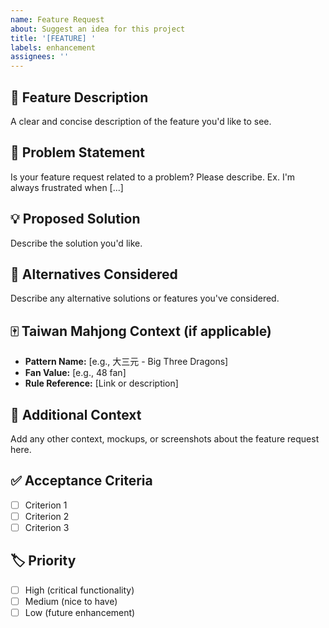 ```yaml
---
name: Feature Request
about: Suggest an idea for this project
title: '[FEATURE] '
labels: enhancement
assignees: ''
---
```


## 🚀 Feature Description
A clear and concise description of the feature you'd like to see.

## 🎯 Problem Statement
Is your feature request related to a problem? Please describe.
Ex. I'm always frustrated when [...]

## 💡 Proposed Solution
Describe the solution you'd like.

## 🔄 Alternatives Considered
Describe any alternative solutions or features you've considered.

## 🀄 Taiwan Mahjong Context (if applicable)
- **Pattern Name:** [e.g., 大三元 - Big Three Dragons]
- **Fan Value:** [e.g., 48 fan]
- **Rule Reference:** [Link or description]

## 📝 Additional Context
Add any other context, mockups, or screenshots about the feature request here.

## ✅ Acceptance Criteria
- [ ] Criterion 1
- [ ] Criterion 2
- [ ] Criterion 3

## 🏷️ Priority
- [ ] High (critical functionality)
- [ ] Medium (nice to have)
- [ ] Low (future enhancement)